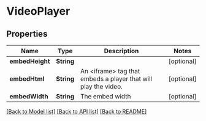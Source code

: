 # VideoPlayer

## Properties
Name | Type | Description | Notes
------------ | ------------- | ------------- | -------------
**embedHeight** | **String** |  | [optional] 
**embedHtml** | **String** | An &lt;iframe&gt; tag that embeds a player that will play the video. | [optional] 
**embedWidth** | **String** | The embed width | [optional] 

[[Back to Model list]](../README.md#documentation-for-models) [[Back to API list]](../README.md#documentation-for-api-endpoints) [[Back to README]](../README.md)


